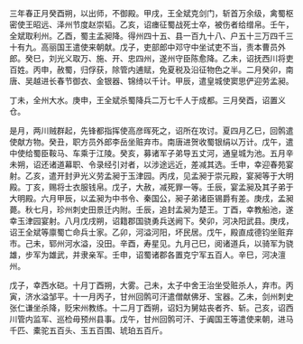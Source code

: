 三年春正月癸酉朔，以出师，不御殿。甲戌，王全斌克剑门，斩首万余级，禽蜀枢密使王昭远、泽州节度赵崇韬。乙亥，诏瘗征蜀战死士卒，被伤者给缯帛。壬午，全斌取利州。乙酉，蜀主孟昶降。得州四十五、县一百九十八、户五十三万四千三十有九。高丽国王遣使来朝献。戊子，吏部郎中邓守中坐试吏不当，责本曹员外郎。癸巳，刘光义取万、施、开、忠四州，遂州守臣陈愈降。乙未，诏抚西川将吏百姓。丙申，赦蜀，归俘获，除管内逋赋，免夏税及沿征物色之半。二月癸卯，南唐、吴越进长春节御衣、金银器、锦绮以千计。甲辰，遣皇城使窦思俨迎劳孟昶。

丁未，全州大水。庚申，王全斌杀蜀降兵二万七千人于成都。三月癸酉，诏置义仓。

是月，两川贼群起，先锋都指挥使高彦晖死之，诏所在攻讨。夏四月乙巳，回鹘遣使献方物。癸丑，职方员外郎李岳坐赃弃市。南唐进贺收蜀银绢以万计。戊午，遣中使给蜀臣鞍马、车乘于江陵。癸亥，募诸军子弟导五丈河，通皇城为池。五月辛未朔，诏还诸道幕职、令录经引对者，以涉途远近，差减其选。壬申，幸迎春苑宴射。乙亥，遣开封尹光义劳孟昶于玉津园。丙戌，见孟昶于崇元殿，宴昶等于大明殿。丁亥，赐将士衣服钱帛。戊子，大赦，减死罪一等。壬辰，宴孟昶及其子弟于大明殿。六月甲辰，以孟昶为中书令、秦国公，昶子弟诸臣锡爵有差。庚戌，孟昶薨。秋七月，珍州刺史田景迁内附。壬辰，追封孟昶为楚王。丁酉，幸教船池，遂幸玉津园宴射。八月戊戌朔，诏籍郡国骁勇兵送阙下。癸卯，河决阳武县。庚戌，诏王全斌等廪蜀亡命兵士家。乙卯，河溢河阳，坏民居。戊午，殿直成德钧坐赃弃市。己未，郓州河水溢，没田。辛酉，寿星见。九月己巳，阅诸道兵，以骑军为骁雄，步军为雄武，并隶亲军。壬申，诏蜀诸郡各置克宁军五百人。辛巳，河决澶州。

戊子，幸西水硙。十月丁酉朔，大雾。己未，太子中舍王治坐受赃杀人，弃市。丙寅，济水溢邹平。十一月丙子，甘州回鹘可汗遣僧献佛牙、宝器。乙未，剑州刺史张仁谦坐杀降，贬宋州教练。十二月丁酉朔，诏妇为舅姑丧者齐、斩。己亥，诏西川管内监军、巡检毋预州县事。戊午，甘州回鹘可汗、于阗国王等遣使来朝，进马千匹、橐驼五百头、玉五百围、琥珀五百斤。